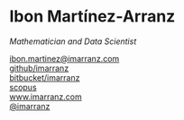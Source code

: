 <!-- comentario 3 -->
<link rel="stylesheet" href="https://cdnjs.cloudflare.com/ajax/libs/font-awesome/4.7.0/css/font-awesome.min.css">

# Ibon **Martínez-Arranz**
*Mathematician and Data Scientist*

<div id="webaddress">
<span class="fa-stack fa-lg">
  <i class="fa fa-circle fa-stack-2x"></i>
  <i class="fa fa-envelope fa-stack-1x fa-inverse"></i>
</span> <a href="mailto:ibon.martinez@imarranz.com">ibon.martinez@imarranz.com</a>
<br>
<span class="fa-stack fa-lg">
  <i class="fa fa-circle fa-stack-2x"></i>
  <i class="fa fa-github fa-stack-1x fa-inverse"></i>
</span> <a href="http://www.github.com/imarranz">github/imarranz</a> 
<br>
<span class="fa-stack fa-lg">
  <i class="fa fa-circle fa-stack-2x"></i>
  <i class="fa fa-bitbucket fa-stack-1x fa-inverse"></i>
</span> <a href="http://www.bitbucket.com/imarranz">bitbucket/imarranz</a> 
<br>
<span class="fa-stack fa-lg">
  <i class="fa fa-circle fa-stack-2x"></i>
  <i class="fa fa-book fa-stack-1x fa-inverse"></i>
</span> <a href="https://www.scopus.com/authid/detail.uri?authorId=55180708800">scopus</a> 
<br>
<span class="fa-stack fa-lg">
  <i class="fa fa-circle fa-stack-2x"></i>
  <i class="fa fa-laptop fa-stack-1x fa-inverse"></i>
</span> <a href="http://www.imarranz.com">www.imarranz.com</a> 
<br>
<span class="fa-stack fa-lg">
  <i class="fa fa-circle fa-stack-2x"></i>
  <i class="fa fa-twitter fa-stack-1x fa-inverse"></i>
</span> <a href="http://twitter.com/imarranz">@imarranz</a>
</div>

